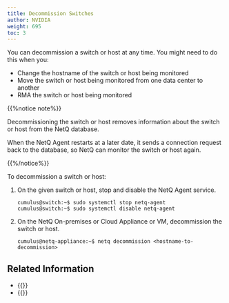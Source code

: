 ```yaml
---
title: Decommission Switches
author: NVIDIA
weight: 695
toc: 3
---
```

You can decommission a switch or host at any time. You might need to do this when you:

- Change the hostname of the switch or host being monitored
- Move the switch or host being monitored from one data center to another
- RMA the switch or host being monitored

{{%notice note%}}

Decommissioning the switch or host removes information about the switch or host from the NetQ database.

When the NetQ Agent restarts at a later date, it sends a connection request back to the database, so NetQ can monitor the switch or host again.

{{%/notice%}}

To decommission a switch or host:

1. On the given switch or host, stop and disable the NetQ Agent service.

    ```
    cumulus@switch:~$ sudo systemctl stop netq-agent
    cumulus@switch:~$ sudo systemctl disable netq-agent
    ```

2. On the NetQ On-premises or Cloud Appliance or VM, decommission the switch or host.

    ```
    cumulus@netq-appliance:~$ netq decommission <hostname-to-decommission>
    ```

## Related Information

- {{<link title="Manage NetQ Agents">}}
- {{<link title="Uninstall NetQ">}}
